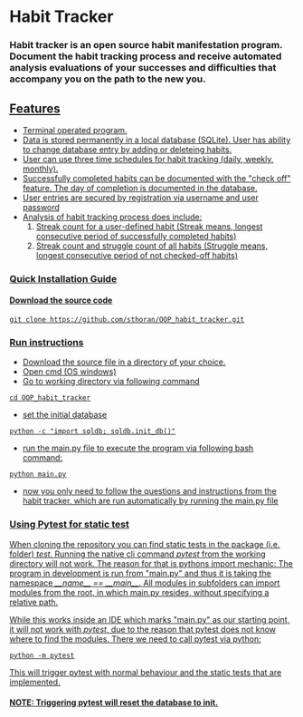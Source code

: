 # Habit Tracker

### Habit tracker is an open source habit manifestation program. Document the habit tracking process and receive automated analysis evaluations of your successes and difficulties that accompany you on the path to the new you.

 ## <u> Features

* Terminal operated program.
* Data is stored permanently in a local database (SQLite). User has ability to change database entry by adding or deleteing habits.
* User can use three time schedules for habit tracking (daily, weekly, monthly).
* Successfully completed habits can be documented with the "check off" feature. The day of completion is documented in the database.
* User entries are secured by registration via username and user password
* Analysis of habit tracking process does include:
    1. Streak count for a user-defined habit (Streak means, longest consecutive period of successfully completed habits)
    2. Streak count and struggle count of all habits (Struggle means, longest consecutive period of not checked-off habits)


### <u> Quick Installation Guide
   

#### Download the source code

```git clone https://github.com/sthoran/OOP_habit_tracker.git```

### <u> Run instructions

* Download the source file in a directory of your choice. 
* Open cmd (OS windows)
* Go to working directory via following command

```cd OOP_habit_tracker```

* set the initial database

```python -c "import sqldb; sqldb.init_db()"```

* run the main.py file to execute the program via following bash command:

```python main.py```

* now you only need to follow the questions and instructions from the habit tracker, which are run automatically by running the main.py file

 
### <u> Using Pytest for static test

When cloning the repository you can find static tests in the package (i.e. folder) _test_. Running the native cli command *pytest* from the working directory will not work. The reason for that is pythons import mechanic: The program in development is run from "main.py" and thus it is taking the namespace *\_\_name\_\_ == \_\_main\_\_*. All modules in subfolders can import modules from the root, in which main.py resides, without specifying a relative path.

While this works inside an IDE which marks "main.py" as our starting point, it will not work with *pytest*, due to the reason that pytest does not know where to find the modules. There we need to call pytest via python:

```python -m pytest```

This will trigger pytest with normal behaviour and the static tests that are implemented.

#### NOTE: Triggering pytest will reset the database to init.
